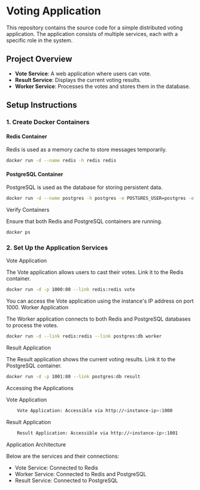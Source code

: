 # **Voting Application**

This repository contains the source code for a simple distributed voting application. The application consists of multiple services, each with a specific role in the system.

## **Project Overview**

- **Vote Service**: A web application where users can vote.
- **Result Service**: Displays the current voting results.
- **Worker Service**: Processes the votes and stores them in the database.

## **Setup Instructions**

### **1. Create Docker Containers**

#### **Redis Container**
Redis is used as a memory cache to store messages temporarily.
```bash
docker run -d --name redis -h redis redis
```

#### **PostgreSQL Container**

PostgreSQL is used as the database for storing persistent data.

```bash
docker run -d --name postgres -h postgres -e POSTGRES_USER=postgres -e POSTGRES_PASSWORD=postgres postgres
```
Verify Containers

Ensure that both Redis and PostgreSQL containers are running.

```bash
docker ps
```
### **2. Set Up the Application Services**

Vote Application

The Vote application allows users to cast their votes. Link it to the Redis container.

```bash
docker run -d -p 1000:80 --link redis:redis vote
```
You can access the Vote application using the instance's IP address on port 1000.
Worker Application

The Worker application connects to both Redis and PostgreSQL databases to process the votes.

```bash
docker run -d --link redis:redis --link postgres:db worker
```
Result Application

The Result application shows the current voting results. Link it to the PostgreSQL container.

```bash
docker run -d -p 1001:80 --link postgres:db result
```
Accessing the Applications

Vote Application
```bash
    Vote Application: Accessible via http://<instance-ip>:1000
```
Result Application
```bash
    Result Application: Accessible via http://<instance-ip>:1001
```
Application Architecture

Below are the services and their connections:
  * Vote Service: Connected to Redis
  * Worker Service: Connected to Redis and PostgreSQL
  * Result Service: Connected to PostgreSQL
